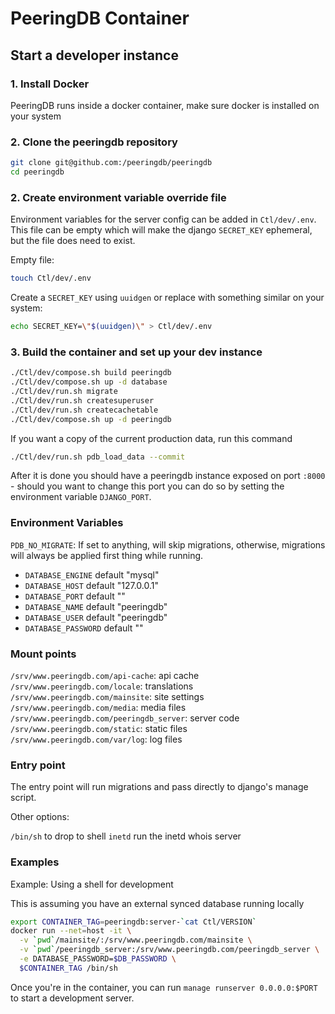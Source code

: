 
# PeeringDB Container

## Start a developer instance


### 1. Install Docker

PeeringDB runs inside a docker container, make sure docker is installed on your system

### 2. Clone the peeringdb repository

```sh
git clone git@github.com:/peeringdb/peeringdb
cd peeringdb
```

### 2. Create environment variable override file

Environment variables for the server config can be added in `Ctl/dev/.env`.
This file can be empty which will make the django `SECRET_KEY` ephemeral, but
the file does need to exist.

Empty file:

```sh
touch Ctl/dev/.env
```

Create a `SECRET_KEY` using `uuidgen` or replace with something similar on your system:

```sh
echo SECRET_KEY=\"$(uuidgen)\" > Ctl/dev/.env
```

### 3. Build the container and set up your dev instance

```sh
./Ctl/dev/compose.sh build peeringdb
./Ctl/dev/compose.sh up -d database
./Ctl/dev/run.sh migrate
./Ctl/dev/run.sh createsuperuser
./Ctl/dev/run.sh createcachetable
./Ctl/dev/compose.sh up -d peeringdb
```

If you want a copy of the current production data, run this command

```sh
./Ctl/dev/run.sh pdb_load_data --commit
```

After it is done you should have a peeringdb instance exposed on port `:8000` - should you want to change
this port you can do so by setting the environment variable `DJANGO_PORT`.

### Environment Variables

`PDB_NO_MIGRATE`: If set to anything, will skip migrations, otherwise, migrations will always be applied first thing while running.

- `DATABASE_ENGINE` default "mysql"
- `DATABASE_HOST` default "127.0.0.1"
- `DATABASE_PORT` default ""
- `DATABASE_NAME` default "peeringdb"
- `DATABASE_USER` default "peeringdb"
- `DATABASE_PASSWORD` default ""

### Mount points

`/srv/www.peeringdb.com/api-cache`: api cache
`/srv/www.peeringdb.com/locale`: translations
`/srv/www.peeringdb.com/mainsite`: site settings
`/srv/www.peeringdb.com/media`: media files
`/srv/www.peeringdb.com/peeringdb_server`: server code
`/srv/www.peeringdb.com/static`: static files
`/srv/www.peeringdb.com/var/log`: log files

### Entry point

The entry point will run migrations and pass directly to django's manage script.

Other options:

`/bin/sh` to drop to shell
`inetd` run the inetd whois server


### Examples

Example: Using a shell for development

This is assuming you have an external synced database running locally

```sh
export CONTAINER_TAG=peeringdb:server-`cat Ctl/VERSION`
docker run --net=host -it \
  -v `pwd`/mainsite/:/srv/www.peeringdb.com/mainsite \
  -v `pwd`/peeringdb_server:/srv/www.peeringdb.com/peeringdb_server \
  -e DATABASE_PASSWORD=$DB_PASSWORD \
  $CONTAINER_TAG /bin/sh
```

Once you're in the container, you can run `manage runserver 0.0.0.0:$PORT` to start a development server.
